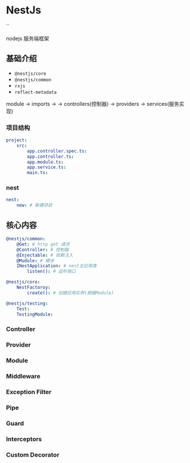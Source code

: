 # NestJs

``

nodejs 服务端框架

## 基础介绍

- `@nestjs/core`
- `@nestjs/common`
- `rxjs`
- `reflect-metadata`



module -> imports     ->
       -> controllers(控制器)
       -> providers   -> services(服务实现)





### 项目结构
```yaml
project:
    src:
        app.controller.spec.ts:
        app.controller.ts:
        app.module.ts:
        app.service.ts:
        main.ts:
```

### nest
```yaml
nest:
    new: # 新建项目
```


## 核心内容
```yaml
@nestjs/common:
    @Get: # http get 请求
    @Controller: # 控制器
    @Injectable: # 依赖注入
    @Mudule: # 模块
    INestApplication: # nest主应用类
        listen(): # 监听端口

@nestjs/core:
    NestFactoroy:
        create(): # 创建应用实例(根据Module)

@nestjs/testing:
    Test:
    TestingModule:
```


### Controller


### Provider


### Module


### Middleware


### Exception Filter


### Pipe


### Guard


### Interceptors


### Custom Decorator